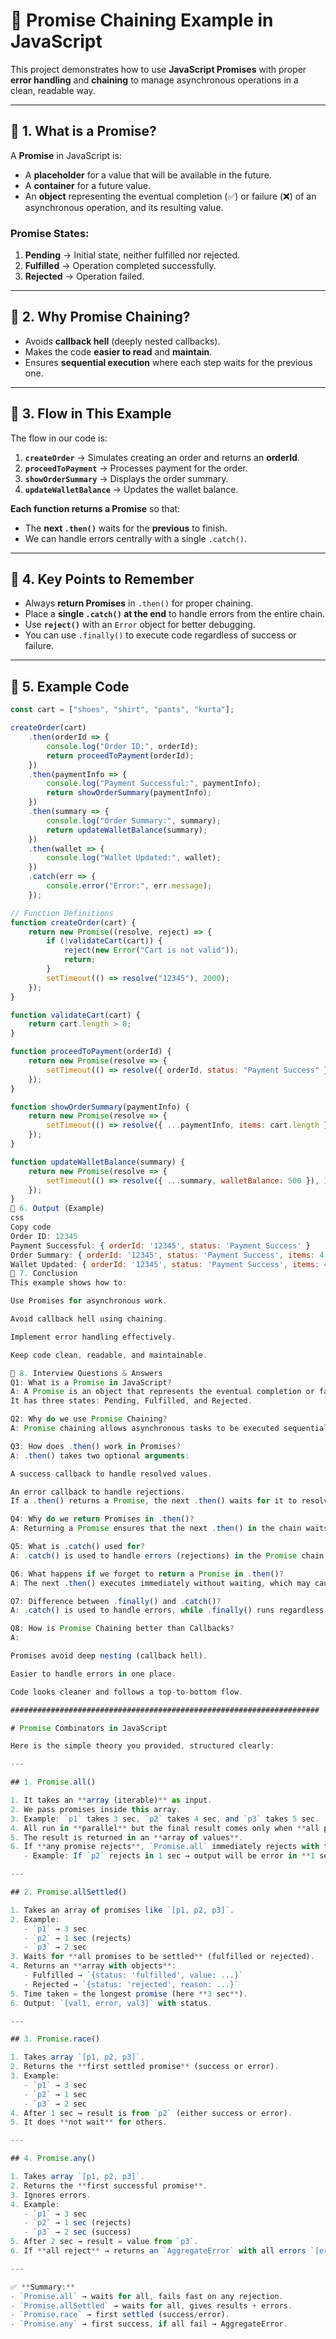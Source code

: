 # 🛒 Promise Chaining Example in JavaScript

This project demonstrates how to use **JavaScript Promises** with proper **error handling** and **chaining** to manage asynchronous operations in a clean, readable way.

---

## 📌 1. What is a Promise?

A **Promise** in JavaScript is:

- A **placeholder** for a value that will be available in the future.
- A **container** for a future value.
- An **object** representing the eventual completion (✅) or failure (❌) of an asynchronous operation, and its resulting value.

### Promise States:
1. **Pending** → Initial state, neither fulfilled nor rejected.
2. **Fulfilled** → Operation completed successfully.
3. **Rejected** → Operation failed.

---

## 📌 2. Why Promise Chaining?

- Avoids **callback hell** (deeply nested callbacks).
- Makes the code **easier to read** and **maintain**.
- Ensures **sequential execution** where each step waits for the previous one.

---

## 📌 3. Flow in This Example

The flow in our code is:

1. **`createOrder`** → Simulates creating an order and returns an **orderId**.
2. **`proceedToPayment`** → Processes payment for the order.
3. **`showOrderSummary`** → Displays the order summary.
4. **`updateWalletBalance`** → Updates the wallet balance.

**Each function returns a Promise** so that:
- The **next `.then()`** waits for the **previous** to finish.
- We can handle errors centrally with a single `.catch()`.

---

## 📌 4. Key Points to Remember

- Always **return Promises** in `.then()` for proper chaining.
- Place a **single `.catch()` at the end** to handle errors from the entire chain.
- Use **`reject()`** with an `Error` object for better debugging.
- You can use `.finally()` to execute code regardless of success or failure.

---

## 📌 5. Example Code

```javascript
const cart = ["shoes", "shirt", "pants", "kurta"];

createOrder(cart)
    .then(orderId => {
        console.log("Order ID:", orderId);
        return proceedToPayment(orderId);
    })
    .then(paymentInfo => {
        console.log("Payment Successful:", paymentInfo);
        return showOrderSummary(paymentInfo);
    })
    .then(summary => {
        console.log("Order Summary:", summary);
        return updateWalletBalance(summary);
    })
    .then(wallet => {
        console.log("Wallet Updated:", wallet);
    })
    .catch(err => {
        console.error("Error:", err.message);
    });

// Function Definitions
function createOrder(cart) {
    return new Promise((resolve, reject) => {
        if (!validateCart(cart)) {
            reject(new Error("Cart is not valid"));
            return;
        }
        setTimeout(() => resolve("12345"), 2000);
    });
}

function validateCart(cart) {
    return cart.length > 0;
}

function proceedToPayment(orderId) {
    return new Promise(resolve => {
        setTimeout(() => resolve({ orderId, status: "Payment Success" }), 2000);
    });
}

function showOrderSummary(paymentInfo) {
    return new Promise(resolve => {
        setTimeout(() => resolve({ ...paymentInfo, items: cart.length }), 1500);
    });
}

function updateWalletBalance(summary) {
    return new Promise(resolve => {
        setTimeout(() => resolve({ ...summary, walletBalance: 500 }), 1000);
    });
}
📌 6. Output (Example)
css
Copy code
Order ID: 12345
Payment Successful: { orderId: '12345', status: 'Payment Success' }
Order Summary: { orderId: '12345', status: 'Payment Success', items: 4 }
Wallet Updated: { orderId: '12345', status: 'Payment Success', items: 4, walletBalance: 500 }
📌 7. Conclusion
This example shows how to:

Use Promises for asynchronous work.

Avoid callback hell using chaining.

Implement error handling effectively.

Keep code clean, readable, and maintainable.

📌 8. Interview Questions & Answers
Q1: What is a Promise in JavaScript?
A: A Promise is an object that represents the eventual completion or failure of an asynchronous operation and its resulting value.
It has three states: Pending, Fulfilled, and Rejected.

Q2: Why do we use Promise Chaining?
A: Promise chaining allows asynchronous tasks to be executed sequentially without nesting callbacks, making the code easier to read and maintain.

Q3: How does .then() work in Promises?
A: .then() takes two optional arguments:

A success callback to handle resolved values.

An error callback to handle rejections.
If a .then() returns a Promise, the next .then() waits for it to resolve.

Q4: Why do we return Promises in .then()?
A: Returning a Promise ensures that the next .then() in the chain waits until the returned Promise is settled, enabling proper sequencing.

Q5: What is .catch() used for?
A: .catch() is used to handle errors (rejections) in the Promise chain. If an error occurs at any point in the chain, control jumps to .catch().

Q6: What happens if we forget to return a Promise in .then()?
A: The next .then() executes immediately without waiting, which may cause incorrect sequence execution.

Q7: Difference between .finally() and .catch()?
A: .catch() is used to handle errors, while .finally() runs regardless of success or failure — useful for cleanup tasks.

Q8: How is Promise Chaining better than Callbacks?
A:

Promises avoid deep nesting (callback hell).

Easier to handle errors in one place.

Code looks cleaner and follows a top-to-bottom flow.

#####################################################################

# Promise Combinators in JavaScript

Here is the simple theory you provided, structured clearly:

---

## 1. Promise.all()

1. It takes an **array (iterable)** as input.
2. We pass promises inside this array.
3. Example: `p1` takes 3 sec, `p2` takes 4 sec, and `p3` takes 5 sec.
4. All run in **parallel** but the final result comes only when **all promises finish** → total time = 5 sec.
5. The result is returned in an **array of values**.
6. If **any promise rejects**, `Promise.all` immediately rejects with that error.
   - Example: If `p2` rejects in 1 sec → output will be error in **1 sec** (it does not wait for others).

---

## 2. Promise.allSettled()

1. Takes an array of promises like `[p1, p2, p3]`.
2. Example:
   - `p1` → 3 sec
   - `p2` → 1 sec (rejects)
   - `p3` → 2 sec
3. Waits for **all promises to be settled** (fulfilled or rejected).
4. Returns an **array with objects**:
   - Fulfilled → `{status: 'fulfilled', value: ...}`
   - Rejected → `{status: 'rejected', reason: ...}`
5. Time taken = the longest promise (here **3 sec**).
6. Output: `[val1, error, val3]` with status.

---

## 3. Promise.race()

1. Takes array `[p1, p2, p3]`.
2. Returns the **first settled promise** (success or error).
3. Example:
   - `p1` → 3 sec
   - `p2` → 1 sec
   - `p3` → 2 sec
4. After 1 sec → result is from `p2` (either success or error).
5. It does **not wait** for others.

---

## 4. Promise.any()

1. Takes array `[p1, p2, p3]`.
2. Returns the **first successful promise**.
3. Ignores errors.
4. Example:
   - `p1` → 3 sec
   - `p2` → 1 sec (rejects)
   - `p3` → 2 sec (success)
5. After 2 sec → result = value from `p3`.
6. If **all reject** → returns an `AggregateError` with all errors `[error1, error2, error3]`.

---

✅ **Summary:**
- `Promise.all` → waits for all, fails fast on any rejection.
- `Promise.allSettled` → waits for all, gives results + errors.
- `Promise.race` → first settled (success/error).
- `Promise.any` → first success, if all fail → AggregateError.


